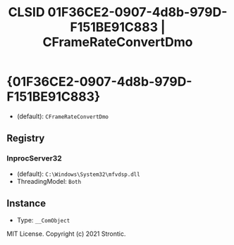 ﻿---
title: "CLSID 01F36CE2-0907-4d8b-979D-F151BE91C883 | CFrameRateConvertDmo"
excerpt: What is COM-Object CLSID 01F36CE2-0907-4d8b-979D-F151BE91C883?
---

# {01F36CE2-0907-4d8b-979D-F151BE91C883}

* (default): `CFrameRateConvertDmo`

## Registry


### InprocServer32

* (default): `C:\Windows\System32\mfvdsp.dll`
* ThreadingModel: `Both`

## Instance

* Type: `__ComObject`

MIT License. Copyright (c) 2021 Strontic.


